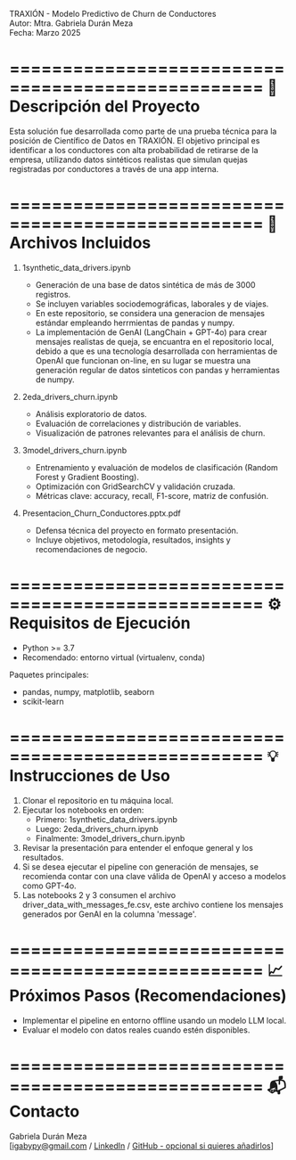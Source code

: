 TRAXIÓN - Modelo Predictivo de Churn de Conductores  
Autor: Mtra. Gabriela Durán Meza  
Fecha: Marzo 2025

==================================================
📌 Descripción del Proyecto
==================================================
Esta solución fue desarrollada como parte de una prueba técnica para la posición de Científico de Datos en TRAXIÓN. El objetivo principal es identificar a los conductores con alta probabilidad de retirarse de la empresa, utilizando datos sintéticos realistas que simulan quejas registradas por conductores a través de una app interna.

==================================================
📁 Archivos Incluidos
==================================================
1. 1synthetic_data_drivers.ipynb  
   - Generación de una base de datos sintética de más de 3000 registros.
   - Se incluyen variables sociodemográficas, laborales y de viajes.
   - En este repositorio, se considera una generacion de mensajes estándar empleando herrmientas de pandas y numpy.
   - La implementación de GenAI (LangChain + GPT-4o) para crear mensajes realistas de queja, se encuantra en el repositorio local, debido a que es una tecnología desarrollada con herramientas de OpenAI que funcionan on-line, en su lugar se muestra una generación regular de datos sinteticos con pandas y herramientas de numpy.

2. 2eda_drivers_churn.ipynb  
   - Análisis exploratorio de datos.
   - Evaluación de correlaciones y distribución de variables.
   - Visualización de patrones relevantes para el análisis de churn.

3. 3model_drivers_churn.ipynb  
   - Entrenamiento y evaluación de modelos de clasificación (Random Forest y Gradient Boosting).
   - Optimización con GridSearchCV y validación cruzada.
   - Métricas clave: accuracy, recall, F1-score, matriz de confusión.

4. Presentacion_Churn_Conductores.pptx.pdf  
   - Defensa técnica del proyecto en formato presentación.
   - Incluye objetivos, metodología, resultados, insights y recomendaciones de negocio.

==================================================
⚙️ Requisitos de Ejecución
==================================================
- Python >= 3.7  
- Recomendado: entorno virtual (virtualenv, conda)

Paquetes principales:
- pandas, numpy, matplotlib, seaborn
- scikit-learn

==================================================
💡 Instrucciones de Uso
==================================================
1. Clonar el repositorio en tu máquina local.
2. Ejecutar los notebooks en orden:
   - Primero: 1synthetic_data_drivers.ipynb
   - Luego: 2eda_drivers_churn.ipynb
   - Finalmente: 3model_drivers_churn.ipynb
3. Revisar la presentación para entender el enfoque general y los resultados.
4. Si se desea ejecutar el pipeline con generación de mensajes, se recomienda contar con una clave válida de OpenAI y acceso a modelos como GPT-4o.
5. Las notebooks 2 y 3 consumen el archivo driver_data_with_messages_fe.csv, este archivo contiene los mensajes generados por GenAI en la columna 'message'.

==================================================
📈 Próximos Pasos (Recomendaciones)
==================================================
- Implementar el pipeline en entorno offline usando un modelo LLM local.
- Evaluar el modelo con datos reales cuando estén disponibles.

==================================================
📬 Contacto
==================================================
Gabriela Durán Meza  
[igabypy@gmail.com / [LinkedIn](https://www.linkedin.com/in/igabypy/) / [GitHub - opcional si quieres añadirlos](https://github.com/igabypy)]


